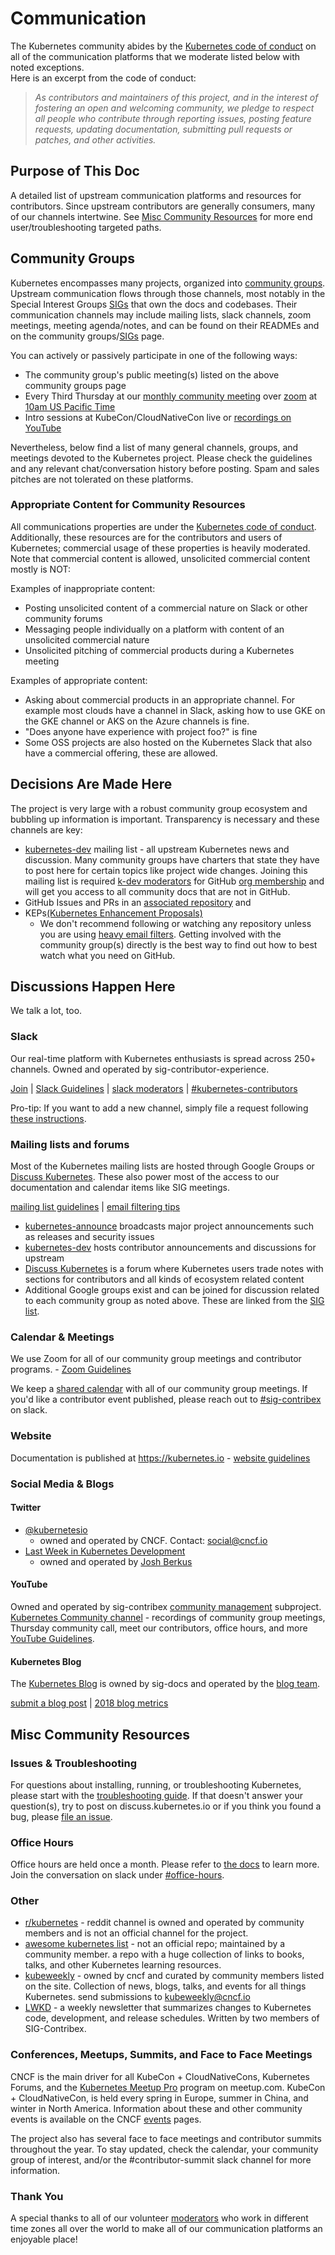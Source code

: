 # Communication

The Kubernetes community abides by the [Kubernetes code of conduct] on all of
the communication platforms that we moderate listed below with noted exceptions.  
Here is an excerpt from the code of conduct:

> _As contributors and maintainers of this project, and in the interest
> of fostering an open and welcoming community, we pledge to respect
> all people who contribute through reporting issues, posting feature
> requests, updating documentation, submitting pull requests or patches,
> and other activities._

## Purpose of This Doc

A detailed list of upstream communication platforms and resources for contributors.
Since upstream contributors are generally consumers, many of our channels intertwine.
See [Misc Community Resources](#misc-community-resources) for more end
user/troubleshooting targeted paths.

## Community Groups

Kubernetes encompasses many projects, organized into [community groups].
Upstream communication flows through those channels, most notably in the Special
Interest Groups [SIGs] that own the docs and codebases. Their communication
channels may include mailing lists, slack channels, zoom meetings, meeting
agenda/notes, and can be found on their READMEs and on the community
groups/[SIGs] page.

You can actively or passively participate in one of the following ways:
- The community group's public meeting(s) listed on the above community groups page
- Every Third Thursday at our [monthly community meeting] over [zoom] at [10am US Pacific Time]
- Intro sessions at KubeCon/CloudNativeCon live or [recordings on YouTube]

Nevertheless, below find a list of many general channels, groups, and meetings
devoted to the Kubernetes project. Please check the guidelines and any relevant
chat/conversation history before posting. Spam and sales pitches are not tolerated
on these platforms.

### Appropriate Content for Community Resources

All communications properties are under the [Kubernetes code of conduct].
Additionally, these resources are for the contributors and users of Kubernetes; commercial usage of these properties is heavily moderated.
Note that commercial content is allowed, unsolicited commercial content mostly is NOT:

Examples of inappropriate content:
- Posting unsolicited content of a commercial nature on Slack or other community forums
- Messaging people individually on a platform with content of an unsolicited commercial nature
- Unsolicited pitching of commercial products during a Kubernetes meeting

Examples of appropriate content:
- Asking about commercial products in an appropriate channel. For example most clouds have a channel in Slack, asking how to use GKE on the GKE channel or AKS on the Azure channels is fine.
- "Does anyone have experience with project foo?" is fine
- Some OSS projects are also hosted on the Kubernetes Slack that also have a commercial offering, these are allowed.

## Decisions Are Made Here

The project is very large with a robust community group ecosystem and bubbling up
information is important. Transparency is necessary and these channels are key:

- [kubernetes-dev] mailing list - all upstream Kubernetes news and discussion.
Many community groups have charters that state they have to post here for
certain topics like project wide changes. Joining this mailing list is required
[k-dev moderators]
for GitHub [org membership] and will get you access to all community docs that are
not in GitHub.
- GitHub Issues and PRs in an [associated repository] and
- KEPs[(Kubernetes Enhancement Proposals)]
  - We don't recommend following or watching any repository unless you are using
  [heavy email filters][best-practices]. Getting involved with the community
  group(s) directly is the best way to find out how to best watch what you need
  on GitHub.

## Discussions Happen Here

We talk a lot, too.

### Slack

Our real-time platform with Kubernetes enthusiasts is spread across 250+ channels.
Owned and operated by sig-contributor-experience.

[Join] | [Slack Guidelines] | [slack moderators] | [#kubernetes-contributors]

Pro-tip: If you want to add a new channel, simply file a request following
[these instructions].

### Mailing lists and forums

Most of the Kubernetes mailing lists are hosted through Google Groups or
[Discuss Kubernetes]. These also power most of the access to our documentation
and calendar items like SIG meetings.

[mailing list guidelines] | [email filtering tips][best-practices]

- [kubernetes-announce] broadcasts major project announcements such as releases
and security issues
- [kubernetes-dev] hosts contributor announcements and discussions for upstream
- [Discuss Kubernetes] is a forum where Kubernetes users trade notes with sections
for contributors and all kinds of ecosystem related content
- Additional Google groups exist and can be joined for discussion related to each
community group as noted above.  These are linked from the [SIG list][SIGs].

### Calendar & Meetings

We use Zoom for all of our community group meetings and contributor programs. -
[Zoom Guidelines]

We keep a [shared calendar] with all of our community group meetings. If you'd
like a contributor event published, please reach out to [#sig-contribex] on slack.

### Website

Documentation is published at https://kubernetes.io - [website guidelines]

### Social Media & Blogs

#### Twitter

- [@kubernetesio]
   - owned and operated by CNCF. Contact: social@cncf.io
- [Last Week in Kubernetes Development]
   - owned and operated by [Josh Berkus]

#### YouTube

Owned and operated by sig-contribex [community management] subproject.
[Kubernetes Community channel] - recordings of community group meetings, Thursday
community call, meet our contributors, office hours, and more [YouTube Guidelines].

#### Kubernetes Blog

The [Kubernetes Blog] is owned by sig-docs and operated by the [blog team].

[submit a blog post] | [2018 blog metrics]

## Misc Community Resources
### Issues & Troubleshooting

For questions about installing, running, or troubleshooting Kubernetes,
please start with the [troubleshooting guide]. If that doesn't answer your question(s),
try to post on discuss.kubernetes.io or if you think you found a bug, please [file an issue].

### Office Hours

Office hours are held once a month. Please refer to [the docs][office-hours]
to learn more. Join the conversation on slack under [#office-hours].

### Other
- [r/kubernetes] - reddit channel is owned and operated by community members and
is not an official channel for the project.
- [awesome kubernetes list] - not an official repo; maintained by a community member.
a repo with a huge collection of links to books, talks, and other Kubernetes learning
resources.
- [kubeweekly] - owned by cncf and curated by community members listed on the site.
Collection of news, blogs, talks, and events for all things Kubernetes.
send submissions to kubeweekly@cncf.io
- [LWKD] - a weekly newsletter that summarizes changes to Kubernetes code, development,
 and release schedules.  Written by two members of SIG-Contribex.

### Conferences, Meetups, Summits, and Face to Face Meetings

CNCF is the main driver for all KubeCon + CloudNativeCons, Kubernetes Forums,
and the [Kubernetes Meetup Pro] program on meetup.com. KubeCon + CloudNativeCon,
is held every spring in Europe, summer in China, and winter in North America.
Information about these and other community events is available on the CNCF [events]
pages.

The project also has several face to face meetings and contributor summits
throughout the year. To stay updated, check the calendar, your community group of
interest, and/or the #contributor-summit slack channel for more information.


### Thank You

A special thanks to all of our volunteer [moderators] who work in different time
zones all over the world to make all of our communication platforms an enjoyable
place!



[Kubernetes Blog]: https://kubernetes.io/blog/
[shared calendar]: https://calendar.google.com/calendar/embed?src=calendar%40kubernetes.io
[Kubernetes code of conduct]: /code-of-conduct.md
[events]: https://www.cncf.io/events/
[file an issue]: https://github.com/kubernetes/kubernetes/issues/new
[kubernetes-announce]: https://groups.google.com/forum/#!forum/kubernetes-announce
[kubernetes-dev]: https://groups.google.com/forum/#!forum/kubernetes-dev
[Discuss Kubernetes]: https://discuss.kubernetes.io
[Join]: http://slack.k8s.io
[Slack Guidelines]: /communication/slack-guidelines.md
[10am US Pacific Time]: https://www.thetimezoneconverter.com/?t=10:00&tz=PT%20%28Pacific%20Time%29
[troubleshooting guide]: https://kubernetes.io/docs/tasks/debug-application-cluster/troubleshooting/
[@kubernetesio]: https://twitter.com/kubernetesio
[website guidelines]: ./website-guidelines.md
[Josh Berkus]: https://github.com/jberkus
[zoom]: https://zoom.us/my/kubernetescommunity
[k-dev moderators]: ./moderators.md#kubernetes-dev
[monthly community meeting]: https://docs.google.com/document/d/1VQDIAB0OqiSjIHI8AWMvSdceWhnz56jNpZrLs6o7NJY/edit#
[recordings on YouTube]: https://www.youtube.com/channel/UCvqbFHwN-nwalWPjPUKpvTA
[community groups]: /governance.md#community-groups
[these instructions]: /communication/slack-guidelines.md#requesting-a-channel
[community management]: /sig-contributor-experience#community-management
[kubeweekly]: https://kubeweekly.io/
[the docs]: /events/office-hours.md
[r/kubernetes]: https://www.reddit.com/r/kubernetes/
[awesome kubernetes list]: https://github.com/ramitsurana/awesome-kubernetes
[Last Week in Kubernetes Development]: http://lwkd.info/
[Kubernetes Meetup Pro]: https://github.com/cncf/meetups
[associated repository]: /github-management#actively-used-github-organizations
[mailing list guidelines]: ./mailing-list-guidelines.md
[SIGs]: /sig-list.md
[(Kubernetes Enhancement Proposals)]: https://git.k8s.io/enhancements/keps
[Kubernetes Community channel]: https://www.youtube.com/c/kubernetescommunity
[YouTube Guidelines]: ./youtube/youtube-guidelines.md
[2018 blog metrics]: https://docs.google.com/spreadsheets/d/19nhQppxmFfrqoYue4JsxUKN6nTZ-ZOebjXOspumXjIc/edit?usp=sharing
[best-practices]: ./best-practices.md
[org membership]: /community-membership.md
[blog team]: /sig-docs/blog-subproject
[submit a blog post]: https://kubernetes.io/docs/contribute/start/#write-a-blog-post
[zoom guidelines]: ./zoom-guidelines.md
[the doc]: /events/office-hours.md
[moderators]: ./moderators.md
[slack moderators]: ./moderators.md#slack
[#kubernetes-contributors]: https://app.slack.com/client/T09NY5SBT/C09R23FHP
[#sig-contribex]: https://app.slack.com/client/T09NY5SBT/C1TU9EB9S
[#office-hours]: https://app.slack.com/client/T09NY5SBT/C6RFQ3T5H
[office-hours]: /events/office-hours.md
[LWKD]: https://lwkd.info
